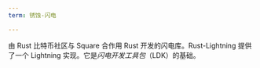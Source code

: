 ```yaml
---
term: 锈蚀-闪电

---
```

由 Rust 比特币社区与 Square 合作用 Rust 开发的闪电库。Rust-Lightning 提供了一个 Lightning 实现。它是*闪电开发工具包*（LDK）的基础。